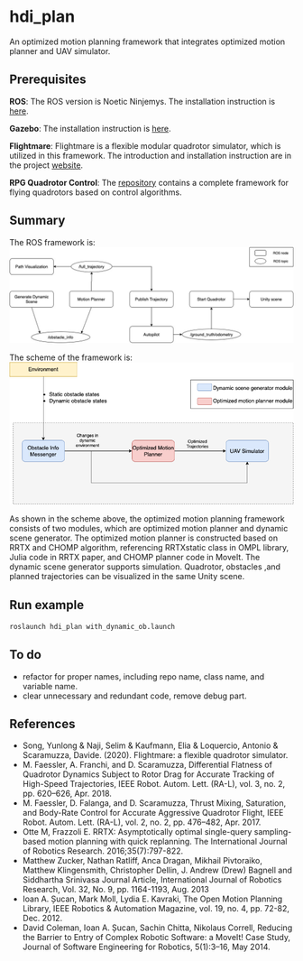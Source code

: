# hdi_plan
An optimized motion planning framework that integrates optimized motion planner and UAV simulator.

## Prerequisites

**ROS**: The ROS version is Noetic Ninjemys. The installation instruction is [here](http://wiki.ros.org/noetic/Installation).

**Gazebo**: The installation instruction is [here](http://gazebosim.org/tutorials/?tut=ros_wrapper_versions#ROS1Noetic).

**Flightmare**: Flightmare is a flexible modular quadrotor simulator, which is utilized in this framework. The introduction and installation instruction are in the project [website](https://uzh-rpg.github.io/flightmare/).

**RPG Quadrotor Control**: The [repository](https://github.com/uzh-rpg/rpg_quadrotor_control) contains a complete framework for flying quadrotors based on control algorithms.

## Summary
The ROS framework is:
![code_block](./doc/code_block.jpg)


The scheme of the framework is:
![framework](./doc/framework.jpg)

As shown in the scheme above, the optimized motion planning framework consists of two modules, which are optimized motion planner and dynamic scene generator. The optimized motion planner is constructed based on RRTX and CHOMP algorithm, referencing RRTXstatic class in OMPL library, Julia code in RRTX paper, and CHOMP planner code in MoveIt. The dynamic scene generator supports simulation. Quadrotor, obstacles ,and planned trajectories can be visualized in the same Unity scene.

## Run example

```bash
roslaunch hdi_plan with_dynamic_ob.launch
```

## To do
- refactor for proper names, including repo name, class name, and variable name.
- clear unnecessary and redundant code, remove debug part.


## References

- <a name="flightmare"></a>Song, Yunlong & Naji, Selim & Kaufmann, Elia & Loquercio, Antonio & Scaramuzza, Davide. (2020). Flightmare: a flexible quadrotor simulator. 
- <a name="RPGQuadrotorControl1"></a>M. Faessler, A. Franchi, and D. Scaramuzza, Differential Flatness of Quadrotor Dynamics Subject to Rotor Drag for Accurate Tracking of High-Speed Trajectories, IEEE Robot. Autom. Lett. (RA-L), vol. 3, no. 2, pp. 620–626, Apr. 2018.
- <a name="RPGQuadrotorControl2"></a>M. Faessler, D. Falanga, and D. Scaramuzza, Thrust Mixing, Saturation, and Body-Rate Control for Accurate Aggressive Quadrotor Flight, IEEE Robot. Autom. Lett. (RA-L), vol. 2, no. 2, pp. 476–482, Apr. 2017.
- <a name="RRTX"></a>Otte M, Frazzoli E. RRTX: Asymptotically optimal single-query sampling-based motion planning with quick replanning. The International Journal of Robotics Research. 2016;35(7):797-822.
- <a name="CHOMP"></a>Matthew Zucker, Nathan Ratliff, Anca Dragan, Mikhail Pivtoraiko, Matthew Klingensmith, Christopher Dellin, J. Andrew (Drew) Bagnell and Siddhartha Srinivasa Journal Article, International Journal of Robotics Research, Vol. 32, No. 9, pp. 1164-1193, Aug. 2013
- <a name="OMPL"></a>Ioan A. Șucan, Mark Moll, Lydia E. Kavraki, The Open Motion Planning Library, IEEE Robotics & Automation Magazine, vol. 19, no. 4, pp. 72-82, Dec. 2012.
- <a name="MoveIt"></a>David Coleman, Ioan A. Șucan, Sachin Chitta, Nikolaus Correll, Reducing the Barrier to Entry of Complex Robotic Software: a MoveIt! Case Study, Journal of Software Engineering for Robotics, 5(1):3–16, May 2014.